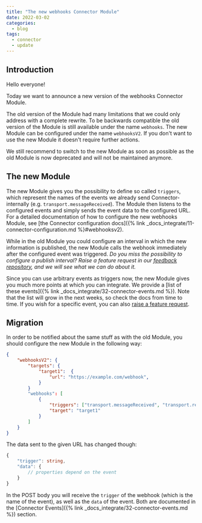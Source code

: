 ```yaml
---
title: "The new webhooks Connector Module"
date: 2022-03-02
categories:
  - blog
tags:
  - connector
  - update
---
```


## Introduction

Hello everyone!

Today we want to announce a new version of the webhooks Connector Module.

The old version of the Module had many limitations that we could only address with a complete rewrite. To be backwards compatible the old version of the Module is still available under the name `webhooks`.
The new Module can be configured under the name `webhooksV2`.
If you don't want to use the new Module it doesn't require further actions.

We still recommend to switch to the new Module as soon as possible as the old Module is now deprecated and will not be maintained anymore.

## The new Module

The new Module gives you the possibility to define so called `triggers`, which represent the names of the events we already send Connector-internally (e.g. `transport.messageReceived`). The Module then listens to the configured events and simply sends the event data to the configured URL. For a detailed documentation of how to configure the new webhooks Module, see [the Connector configuration docs]({% link _docs_integrate/11-connector-configuration.md %}#webhooksv2).

While in the old Module you could configure an interval in which the new information is published, the new Module calls the webhook immediately after the configured event was triggered.
_Do you miss the possibility to configure a publish interval? Raise a feature request in our [feedback repository](https://github.com/nmshd/feedback/issues/new/choose), and we will see what we can do about it._

Since you can use arbitrary events as triggers now, the new Module gives you much more points at which you can integrate. We provide a [list of these events]({% link _docs_integrate/32-connector-events.md %}). Note that the list will grow in the next weeks, so check the docs from time to time. If you wish for a specific event, you can also [raise a feature request](https://github.com/nmshd/feedback/issues/new/choose).

## Migration

In order to be notified about the same stuff as with the old Module, you should configure the new Module in the following way:

```json
{
    "webhooksV2": {
        "targets": {
            "target1":  {
                "url": "https://example.com/webhook",
            }
        }
        "webhooks": [
            {
                "triggers": ["transport.messageReceived", "transport.relationshipChanged"],
                "target": "target1"
            }
        ]
    }
}
```

The data sent to the given URL has changed though:

```ts
{
    "trigger": string,
    "data": {
        // properties depend on the event
    }
}
```

In the POST body you will receive the `trigger` of the webhook (which is the name of the event), as well as the `data` of the event. Both are documented in the [Connector Events]({% link _docs_integrate/32-connector-events.md %}) section.
